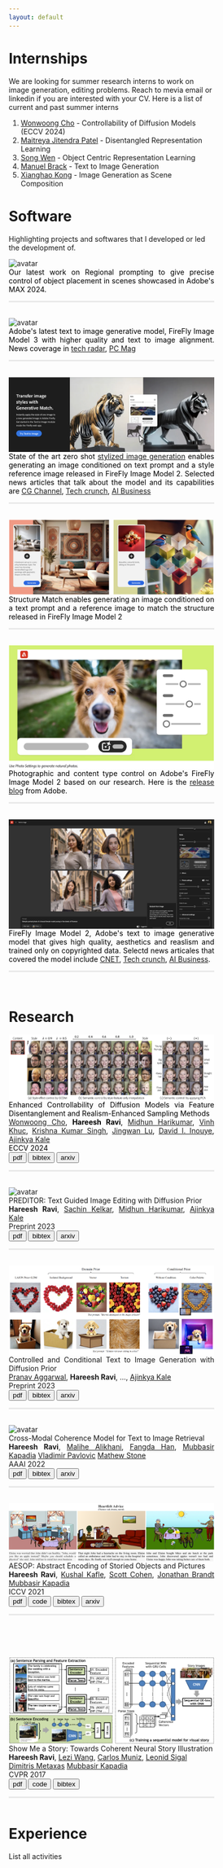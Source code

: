 ```yaml
---
layout: default
---
```


<!-- ![image](./assets/images/avatar.png)  -->
<!-- I am a Senior Applied Research Scientist at Adobe's Applied Research team working on language-vision research and Generative AI. I completed my PhD from the [CS](https://www.cs.rutgers.edu/) department at the [Intelligent Visual Interfaces](https://ivi.cs.rutgers.edu/) lab in [Rutgers University](http://newbrunswick.rutgers.edu/). My PhD thesis was on Multimodal Story Comprehension, under the supervision of [Dr. Mubbasir Kapadia](https://www.cs.rutgers.edu/~mk1353/) and [Dr. Gerard De Melo](http://gerard.demelo.org/). My research interests are on joint understanding of images/videos and abstract/narrative text with applications to multimodal story comprehension. Specificaly, story illustration, visual storytelling, image captioning and text-to-image retreival/generation. Recently, I have been working on Diffusion Models for Image generation and editing.
 -->
# Internships

We are looking for summer research interns to work on image generation, editing problems. Reach to mevia email or linkedin if you are interested with your CV. Here is a list of current and past summer interns

1. [Wonwoong Cho](https://wonwoongcho.github.io/) - Controllability of Diffusion Models (ECCV 2024)
2. [Maitreya Jitendra Patel](https://maitreyapatel.com/) - Disentangled Representation Learning
3. [Song Wen](https://scholar.google.com/citations?user=yTQbz6AAAAAJ&hl=en&oi=sra) - Object Centric Representation Learning
4. [Manuel Brack](https://ml-research.github.io/people/mbrack/index.html) - Text to Image Generation
5. [Xianghao Kong](https://kxh001.github.io/) - Image Generation as Scene Composition


# Software

Highlighting projects and softwares that I developed or led the development of.

<head>
<style>
hr{
    height: 3px;
    background-color: #E9E9E9;
    border: none;
}
* {
  box-sizing: border-box;
}

/* Create two unequal columns that floats next to each other */
.column {
  float: left;
  padding: 10px;
}

.left {
  width: 50%;
}

.right {
  width: 50%;
}

/* Clear floats after the columns */
.row:after {
  content: "";
  display: table;
  clear: both;
}

.btn {
  border: 1px solid black;
  background-color: white;
  color: black;
  padding: 2px 4px;
  text-align: center;
  display: inline-block;
  margin: 2px 1px;
  font-size: 16px;
  cursor: pointer;
}

/* Green */
.pdf {
  border-radius: 50px
  border-color: #4CAF50;
  color: green;
}

.pdf:hover {
  background-color: #4CAF50;
  color: white;
}

/* Blue */
.code {
  border-radius: 50px
  border-color: #2196F3;
  color: dodgerblue;
}

.code:hover {
  background: #2196F3;
  color: white;
}

/* Gray */
.bibtex {
  border-radius: 50px
  border-color: #e7e7e7;
  color: black;
}

.bibtex:hover {
  background: #e7e7e7;
}
</style>
</head>
<body>
<div class="row">
  <div class="column left">
    <img src="/img/firefly2.png" border="0" alt="avatar" align="left" style="border: none; float: left; border-radius:0%;"> 
  </div>
  <div class="column right">
    <div align="justify" font size="2" style="color:black;">
        Our latest work on Regional prompting to give precise control of object placement in scenes showcased in Adobe's MAX 2024. 
    </div>
  <hr>
  </div>
<br>
</div>
<div class="row">
  <div class="column left">
    <img src="/img/firefly3.png" border="0" alt="avatar" align="left" style="border: none; float: left; border-radius:0%;"> 
  </div>
  <div class="column right">
    <div align="justify" font size="2" style="color:black;">
        Adobe's latest text to image generative model, FireFly Image Model 3 with higher quality and text to image alignment. News coverage in <a href="https://www.techradar.com/computing/adobe-firefly-s-latest-image-model-looks-like-a-generational-leap-and-i-can-t-wait-to-try-it" target="_blank">tech radar</a>, <a href="https://www.pcmag.com/reviews/adobe-firefly" target="_blank">PC Mag</a> 
    </div>
  <hr>
  </div>
<br>
<div class="row">
  <div class="column left">
    <img src="./assets/images/firefly2_style.png" border="0" alt="avatar" align="left" style="border: none; float: left; border-radius:0%;"> 
  </div>
  <div class="column right">
    <div align="justify" font size="2" style="color:black;">
        State of the art zero shot <a href="https://helpx.adobe.com/in/firefly/using/style-match.html" target="_blank">stylized image generation</a> enables generating an image conditioned on text prompt and a style reference image released in FireFly Image Model 2. Selected news articles that talk about the model and its capabilities are <a href="https://www.cgchannel.com/2023/10/adobe-launches-new-image-2-ai-model-in-firefly/" target="_blank">CG Channel</a>, <a href="https://techcrunch.com/2023/10/10/adobe-firefly-can-now-generate-more-realistic-images/" target="_blank">Tech crunch</a>, <a href="https://aibusiness.com/nlp/adobe-rolls-out-firefly-2-embeds-ai-across-its-apps" target="_blank">AI Business</a>  
    </div>
  <hr>
  </div>
<br>
</div>
<div class="row">
  <div class="column left">
    <img src="/assets/images/firefly2_structure.png" border="0" alt="avatar" align="left" style="border: none; float: left; border-radius:0%;"> 
  </div>
  <div class="column right">
    <div align="justify" font size="2" style="color:black;">
        Structure Match enables generating an image conditioned on a text prompt and a reference image to match the structure released in FireFly Image Model 2
    </div>
  <hr>
  </div>
<br>
</div>
</div>
<div class="row">
  <div class="column left">
    <img src="./assets/images/firefly2_photo.png" border="0" alt="avatar" align="left" style="border: none; float: left; border-radius:0%;"> 
  </div>
  <div class="column right">
    <div align="justify" font size="2" style="color:black;">
        Photographic and content type control on Adobe's FireFly Image Model 2 based on our research. Here is the <a href="https://helpx.adobe.com/firefly/using/whats-new/2024.html" target="_blank">release blog</a> from Adobe. 
    </div>
  <hr>
  </div>
<br>
</div>
<div class="row">
  <div class="column left">
    <img src="./assets/images/firefly2.png" border="0" alt="avatar" align="left" style="border: none; float: left; border-radius:0%;"> 
  </div>
  <div class="column right">
    <div align="justify" font size="2" style="color:black;">
        FireFly Image Model 2, Adobe's text to image generative model that gives high quality, aesthetics and reaslism and trained only on copyrighted data. Selectd news articales that covered the model include <a href="https://www.cnet.com/tech/services-and-software/adobe-firefly-review-ai-images-for-artists-and-stock-photo-fans/" target="_blank">CNET</a>, <a href="https://techcrunch.com/2023/10/10/adobe-firefly-can-now-generate-more-realistic-images/" target="_blank">Tech crunch</a>, <a href="https://aibusiness.com/nlp/adobe-rolls-out-firefly-2-embeds-ai-across-its-apps" target="_blank">AI Business</a>.     
    </div>
  <hr>
  </div>
<br>
</div>
</body>


# Research

<head>
<style>
hr{
    height: 3px;
    background-color: #E9E9E9;
    border: none;
}
* {
  box-sizing: border-box;
}

/* Create two unequal columns that floats next to each other */
.column {
  float: left;
  padding: 10px;
}

.left {
  width: 50%;
}

.right {
  width: 50%;
}

/* Clear floats after the columns */
.row:after {
  content: "";
  display: table;
  clear: both;
}

.btn {
  border: 1px solid black;
  background-color: white;
  color: black;
  padding: 2px 4px;
  text-align: center;
  display: inline-block;
  margin: 2px 1px;
  font-size: 16px;
  cursor: pointer;
}

/* Green */
.pdf {
  border-radius: 50px
  border-color: #4CAF50;
  color: green;
}

.pdf:hover {
  background-color: #4CAF50;
  color: white;
}

/* Blue */
.code {
  border-radius: 50px
  border-color: #2196F3;
  color: dodgerblue;
}

.code:hover {
  background: #2196F3;
  color: white;
}

/* Gray */
.bibtex {
  border-radius: 50px
  border-color: #e7e7e7;
  color: black;
}

.bibtex:hover {
  background: #e7e7e7;
}
</style>
</head>
<body>
<div class="row">
  <div class="column left">
<!--     <h2>Enhancing Controllability of Diffusion Models</h2> -->
<!--     <br><br> -->
    <img src="./assets/images/gcdm_example.png" border="0" alt="avatar" align="left" style="border: none; float: left; border-radius:0%;"> 
  </div>
  <div class="column right">
    <div align="justify" font size="2" style="color:black;">
        Enhanced Controllability of Diffusion Models via Feature Disentanglement and Realism-Enhanced Sampling Methods
        <br>
        <a href="https://wonwoongcho.github.io/" target="_blank">Wonwoong Cho</a>, 
        <strong>Hareesh Ravi</strong>,
        <a href="https://www.linkedin.com/in/midhun-harikumar-9574b524/" target="_blank">Midhun Harikumar</a>,
        <a href="https://www.linkedin.com/in/vinh-khuc-3390a52a/" target="_blank">Vinh Khuc</a>,
        <a href="https://krsingh.cs.ucdavis.edu/" target="_blank">Krishna Kumar Singh</a>,
        <a href="https://scholar.google.com/citations?user=jN2Y51YAAAAJ&hl=en&oi=ao" target="_blank">Jingwan Lu</a>,
        <a href="https://www.davidinouye.com/" target="_blank">David I. Inouye</a>,
        <a href="https://www.linkedin.com/in/kaleajinkya/" target="_blank">Ajinkya Kale</a>
        <br>
        ECCV 2024
        <br>
        <a href="https://www.ecva.net/papers/eccv_2024/papers_ECCV/papers/05452.pdf" target="_blank"><button class="btn pdf">pdf</button></a>
<!--         <a href="" target="_blank"><button class="btn code">code</button></a> -->
        <a href="https://arxiv.org/abs/2302.14368" target="_blank"><button class="btn bibtex">bibtex</button></a>
        <a href="https://arxiv.org/abs/2302.14368" target="_blank"><button class="btn arxiv">arxiv</button></a>
    </div>
  <hr>
  </div>
<br>
</div>
<div class="row">
  <div class="column left">
<!--     <h2>PREDITOR</h2> -->
<!--     <br><br> -->
    <img src="./assets/images/preditor_example.png" border="0" alt="avatar" align="left" style="border: none; float: left; border-radius:0%;"> 
  </div>
  <div class="column right">
    <div align="justify" font size="2">
        PREDITOR: Text Guided Image Editing with Diffusion Prior
        <br>
        <strong>Hareesh Ravi</strong>,
        <a href="https://www.linkedin.com/in/sachinkelkar/" target="_blank">Sachin Kelkar</a>,
        <a href="https://www.linkedin.com/in/midhun-harikumar-9574b524/" target="_blank">Midhun Harikumar</a>,
        <a href="https://www.linkedin.com/in/kaleajinkya/" target="_blank">Ajinkya Kale</a>
        <br>
        Preprint 2023
        <br>
        <a href="https://arxiv.org/pdf/2302.07979.pdf" target="_blank"><button class="btn pdf">pdf</button></a>
<!--         <a href="" target="_blank"><button class="btn code">code</button></a> -->
        <a href="https://arxiv.org/abs/2302.07979" target="_blank"><button class="btn bibtex">bibtex</button></a>
        <a href="https://arxiv.org/abs/2302.07979" target="_blank"><button class="btn arxiv">arxiv</button></a>
    </div>
  <hr>
  </div>
<br>
</div>
<div class="row">
  <div class="column left">
<!--     <h2>PREDITOR</h2> -->
<!--     <br><br> -->
    <img src="./assets/images/prior.png" border="0" alt="avatar" align="left" style="border: none; float: left; border-radius:0%;"> 
  </div>
  <div class="column right">
    <div align="justify" font size="2">
        Controlled and Conditional Text to Image Generation with Diffusion Prior
        <br>
        <a href="https://scholar.google.com/citations?hl=en&user=GBzNvsMAAAAJ&view_op=list_works&sortby=pubdate" target="_blank">Pranav Aggarwal</a>,
        <strong>Hareesh Ravi</strong>,
        ...,
        <a href="https://www.linkedin.com/in/kaleajinkya/" target="_blank">Ajinkya Kale</a>
        <br>
        Preprint 2023
        <br>
        <a href="https://arxiv.org/pdf/2302.11710" target="_blank"><button class="btn pdf">pdf</button></a>
<!--         <a href="" target="_blank"><button class="btn code">code</button></a> -->
        <a href="https://scholar.googleusercontent.com/scholar.bib?q=info:s4gTcPPh1m0J:scholar.google.com/&output=citation&scisdr=ClH5y-M8ELD9yKXZUHk:AFWwaeYAAAAAZxXfSHkM7pOk8HHWpyIyUe15goU&scisig=AFWwaeYAAAAAZxXfSHAgpQs1w22JBap81wWorCM&scisf=4&ct=citation&cd=-1&hl=en" target="_blank"><button class="btn bibtex">bibtex</button></a>
        <a href="https://arxiv.org/abs/2302.11710" target="_blank"><button class="btn arxiv">arxiv</button></a>
    </div>
  <hr>
  </div>
<br>
</div>
<div class="row">
  <div class="column left">
<!--     <h2>PREDITOR</h2> -->
<!--     <br><br> -->
    <img src="./assets/images/aaai_2022.png" border="0" alt="avatar" align="left" style="border: none; float: left; border-radius:0%;"> 
  </div>
  <div class="column right">
    <div align="justify" font size="2">
        Cross-Modal Coherence Model for Text to Image Retrieval
        <br>
        <strong>Hareesh Ravi</strong>,
        <a href="https://www.malihealikhani.com/" target="_blank">Malihe Alikhani</a>,
        <a href="https://klory.github.io/" target="_blank">Fangda Han</a>,
        <a href="https://ivi.cs.rutgers.edu/" target="_blank">Mubbasir Kapadia</a>
        <a href="https://www.linkedin.com/in/vladimir-pavlovic-a5528412/" target="_blank">Vladimir Pavlovic</a>
        <a href="https://people.cs.rutgers.edu/~mdstone/" target="_blank">Mathew Stone</a>
        <br>
        AAAI 2022
        <br>
        <a href="https://ojs.aaai.org/index.php/AAAI/article/view/21285" target="_blank"><button class="btn pdf">pdf</button></a>
        <a href="https://ojs.aaai.org/index.php/AAAI/article/view/21285" target="_blank"><button class="btn bibtex">bibtex</button></a>
        <a href="https://arxiv.org/abs/2109.11047" target="_blank"><button class="btn arxiv">arxiv</button></a>
    </div>
  <hr>
  </div>
<br>
</div>
<div class="row">
  <div class="column left">
<!--     <h2>AESOP</h2>
    <br><br> -->
    <img src="./assets/images/aesop_example.png" border="0" alt="avatar" align="left" style="border: none; float: left; border-radius:0%;"> 
  </div>
  <div class="column right">
    <div align="justify" font size="2">
        AESOP: Abstract Encoding of Storied Objects and Pictures
        <br>
        <strong>Hareesh Ravi</strong>,
        <a href="https://kushalkafle.com/" target="_blank">Kushal Kafle</a>,
        <a href="https://research.adobe.com/person/scott-cohen/" target="_blank">Scott Cohen</a>,
        <a href="https://www.linkedin.com/in/jonathan-brandt-23b334/" target="_blank">Jonathan Brandt</a>
        <a href="https://ivi.cs.rutgers.edu/" target="_blank">Mubbasir Kapadia</a>
        <br>
        ICCV 2021
        <br>
        <a href="https://openaccess.thecvf.com/content/ICCV2021/html/Ravi_AESOP_Abstract_Encoding_of_Stories_Objects_and_Pictures_ICCV_2021_paper.html" target="_blank"><button class="btn pdf">pdf</button></a>
        <a href="" target="_blank"><button class="btn code">code</button></a>
        <a href="https://openaccess.thecvf.com/content/ICCV2021/html/Ravi_AESOP_Abstract_Encoding_of_Stories_Objects_and_Pictures_ICCV_2021_paper.html" target="_blank"><button class="btn bibtex">bibtex</button></a>
        <a href="https://openaccess.thecvf.com/content/ICCV2021/papers/Ravi_AESOP_Abstract_Encoding_of_Stories_Objects_and_Pictures_ICCV_2021_paper.pdf" target="_blank"><button class="btn arxiv">arxiv</button></a>
    </div>
  <hr>
  </div>
<br>
</div>
<!-- <div class="row">
  <div class="column left">
    <h2>Visualize Your Story</h2>
    <br><br>
    <img src="/img/acl_2021.png" border="0" alt="avatar" align="left" style="border: none; float: left; border-radius:0%;"> 
  </div>
  <div class="column right">
    <div align="justify" font size="2">
      UNDER REVIEW: Story illustration is the task of illustrating a natural language story with a coherent sequence of images. 
We propose a more generalized task: Many-to-Many Story Illustration, i.e. automatic visualization of a textual story by a coherent sequence of 
images of any length. We introduce a novel many-to-many dataset created by aligning natural language descriptions with corresponding 
coherent sequence of images sampled from video clips. An end-to-end encoder-decoder neural architecture is proposed that sequentially 
retrieves a coherent sequence of images given an input story. User studies show the applicability of the proposed task and dataset 
and reveal that the illustrations generated by the proposed model are comparable to the ground truth.
    </div>
  <div>
  <br>
    <div font size="2">
      <a href="" target="_blank"><button class="btn pdf">pdf</button></a>
      <a href="" target="_blank"><button class="btn code">code</button></a>
      <a href="" target="_blank"><button class="btn bibtex">bibtex</button></a>
      <a href="" target="_blank"><button class="btn arxiv">arxiv</button></a>
    </div>
  <hr>
  </div> -->
<!-- <br>
</div>
<div class="row">
  <div class="column left">
    <h2>GitEvolve</h2>
    <br><br>
    <img src="/img/websci_2020_diag.png" border="0" alt="avatar" align="left" style="border: none; float: left; border-radius:0%;"> 
  </div>
  <div class="column right">
    <div font size="2">
      GitEvolve is a multi-task sequential deep network for simulation of future github events given past events for a particular repository. Each event is 
      characterized by a 3-tuple including type of the event, user cluster id and the time stamp of the event. The three tasks are
      trained simultaneously. Social structure of Github is further modelled by automatically learning graph based representation for each 
      repository. The effectiveness of the proposed technique is evaluated using an array of metrics.
    </div>
  <div>
  <br>
    <div font size="2">
      <a href="https://arxiv.org/abs/2010.04366" target="_blank"><button class="btn pdf">pdf</button></a>
      <a href="https://github.com/hongluzhou/GitEvolve" target="_blank"><button class="btn code">code</button></a>
      <a href="/bib/gitevolve_arxiv.bib" target="_blank"><button class="btn bibtex">bibtex</button></a>
    </div>
  <hr>
  </div>
<br>
</div> -->
<div class="row">
<br>
  <div class="column left">
<!--     <h2>Show Me a Story</h2> -->
    <br><br>
    <img src="./assets/images/cvpr_2018_arch.png" border="0" alt="avatar" align="left" style="border: none; float: left; border-radius:0%;"> 
  </div>
  <div class="column right">
    <div font size="2">
     Show Me a Story: Towards Coherent Neural Story Illustration
        <br>
        <strong>Hareesh Ravi</strong>,
        <a href="https://scholar.google.com/citations?user=B6JR50gAAAAJ&hl=en&oi=sra" target="_blank">Lezi Wang</a>,
        <a href="https://research.adobe.com/person/scott-cohen/" target="_blank">Carlos Muniz</a>,
        <a href="https://www.cs.ubc.ca/~lsigal/" target="_blank">Leonid Sigal</a>
        <a href="https://people.cs.rutgers.edu/~dnm/" target="_blank">Dimitris Metaxas</a>
        <a href="https://ivi.cs.rutgers.edu/" target="_blank">Mubbasir Kapadia</a>
        <br>
        CVPR 2017
        <br>
      <a href="http://http://openaccess.thecvf.com/content_cvpr_2018/papers/Ravi_Show_Me_a_CVPR_2018_paper.pdf" target="_blank"><button class="btn pdf">pdf</button></a>
      <a href="https://github.com/Hareesh-Ravi/Show-Me-A-Story" target="_blank"><button class="btn code">code</button></a>
      <a href="/bib/showMeAStory_bib.bib" target="_blank"><button class="btn bibtex">bibtex</button></a>
    </div>
  <hr>
  </div>
</div>
<!-- <div class="row">
<br>
  <div class="column left">
    <h2>Anti-Forensic Enhancement</h2>
    <br><br>
    <img src="/img/ace_jvci.png" border="0" alt="avatar" align="left" style="border: none; float: left; border-radius:0%;"> 
  </div>
  <div class="column right">
    <div font size="2">
     Digital images can be convincingly edited using image editing tools. In order to identify such image pro-cessing operations, 
     various forensic techniques have been proposed. In response, anti-forensic operationsdesigned as counter-measures have been 
     devised. We propose an anti-forensic technique tocounter spatial domain forensic detectors and demonstrate its accuracy on 
     popular image manipulation operations such as median filtering and contrast enhancement. Through a series of experiments, 
     we prove that the proposed algorithm canseverely degrade the performance of median filtering and contrast enhancement detectors. 
     The proposedalgorithm also outperforms popular anti-forensic algorithms.
    </div>
  <div>
  <br>
    <div font size="2">
      <a href="https://www.sciencedirect.com/science/article/pii/S1047320319303037" target="_blank"><button class="btn pdf">pdf</button></a>
      <a href="https://github.com/Hareesh-Ravi/" target="_blank"><button class="btn code">code</button></a>
      <a href="/bib/ace_jvci_bib.bib" target="_blank"><button class="btn bibtex">bibtex</button></a>
    </div>
  <hr>
  </div>
</div>
<div class="row">
<br>
  <div class="column left">
    <h2>Image Filtering Detection</h2>
    <br><br>
    <img src="/img/icip_2015.png" border="0" alt="avatar" align="left" style="border: none; float: left; border-radius:0%;"> 
  </div>
  <div class="column right">
    <div font size="2">
      Smart image editing and processing techniques make it easier to manipulate an image convincingly and also hide any artifacts of 
      tampering using operations like filtering, compression and/or format conversion to suppress forgery artifacts. We propose an 
      algorithm to detect if a given image has undergone filtering based enhancement irrespective of the format of image or the type
      of filter applied using spatial domain quantization noise. 
    </div>
  <div>
  <br>
    <div font size="2">
      <a href="https://drive.google.com/open?id=0B5F7NyiocdXvWHNvN1A5RnZMaE0" target="_blank"><button class="btn pdf">pdf</button></a>
      <a href="https://github.com/Hareesh-Ravi/Image-Filtering-Detection" target="_blank"><button class="btn code">code</button></a>
      <a href="/bib/icip_2015_bib.bib" target="_blank"><button class="btn bibtex">bibtex</button></a>
    </div>
  <hr>
  </div>
</div>
</body> -->

# Experience

List all activities 

<!-- ### Header 3

```js
// Javascript code with syntax highlighting.
var fun = function lang(l) {
  dateformat.i18n = require('./lang/' + l)
  return true;
}
```

```ruby
# Ruby code with syntax highlighting
GitHubPages::Dependencies.gems.each do |gem, version|
  s.add_dependency(gem, "= #{version}")
end
```

#### Header 4

*   This is an unordered list following a header.
*   This is an unordered list following a header.
*   This is an unordered list following a header.

##### Header 5

1.  This is an ordered list following a header.
2.  This is an ordered list following a header.
3.  This is an ordered list following a header.

###### Header 6

| head1        | head two          | three |
|:-------------|:------------------|:------|
| ok           | good swedish fish | nice  |
| out of stock | good and plenty   | nice  |
| ok           | good `oreos`      | hmm   |
| ok           | good `zoute` drop | yumm  |

### There's a horizontal rule below this.

* * *

### Here is an unordered list:

*   Item foo
*   Item bar
*   Item baz
*   Item zip

### And an ordered list:

1.  Item one
1.  Item two
1.  Item three
1.  Item four

### And a nested list:

- level 1 item
  - level 2 item
  - level 2 item
    - level 3 item
    - level 3 item
- level 1 item
  - level 2 item
  - level 2 item
  - level 2 item
- level 1 item
  - level 2 item
  - level 2 item
- level 1 item

### Small image

![Octocat](https://github.githubassets.com/images/icons/emoji/octocat.png)

### Large image

![Branching](https://guides.github.com/activities/hello-world/branching.png)


### Definition lists can be used with HTML syntax.

<dl>
<dt>Name</dt>
<dd>Godzilla</dd>
<dt>Born</dt>
<dd>1952</dd>
<dt>Birthplace</dt>
<dd>Japan</dd>
<dt>Color</dt>
<dd>Green</dd>
</dl>

```
Long, single-line code blocks should not wrap. They should horizontally scroll if they are too long. This line should be long enough to demonstrate this.
```

```
The final element. -->
```
